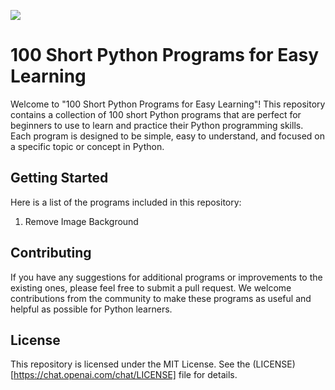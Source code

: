 [<img src="https://deepnote.com/buttons/launch-in-deepnote-white.svg">](https://deepnote.com/workspace/first-deepnote-workspace-130b-297bd54c-f5b0-4352-b003-c615e173bed6/project/100-Projects-in-Python-2af8f639-c00a-450b-9c71-68fde2e9f6e8)

# 100 Short Python Programs for Easy Learning

Welcome to "100 Short Python Programs for Easy Learning"! This repository contains a collection of 100 short Python programs that are perfect for beginners to use to learn and practice their Python programming skills. Each program is designed to be simple, easy to understand, and focused on a specific topic or concept in Python.


## Getting Started

Here is a list of the programs included in this repository:

1. Remove Image Background

## Contributing

If you have any suggestions for additional programs or improvements to the existing ones, please feel free to submit a pull request. We welcome contributions from the community to make these programs as useful and helpful as possible for Python learners.

## License
This repository is licensed under the MIT License. See the (LICENSE)[https://chat.openai.com/chat/LICENSE] file for details.


